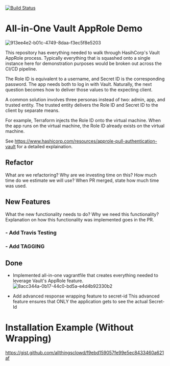 [![Build Status](https://travis-ci.org/allthingsclowd/vault_approle.svg?branch=master)](https://travis-ci.org/allthingsclowd/vault_approle)

# All-in-One Vault AppRole Demo

![913ee4e2-b01c-4749-8daa-f3ec5f8e5203](https://user-images.githubusercontent.com/9472095/43364036-20dbed52-930a-11e8-9e93-6de1290108b6.png)

This repository has everything needed to walk through HasihCorp's Vault AppRole process. Typically everything that is squashed onto a single instance here for demonstration purposes would be broken out across the CI/CD pipeline.

The Role ID is equivalent to a username, and Secret ID is the corresponding password. The app needs both to log in with Vault. Naturally, the next question becomes how to deliver those values to the expecting client.

A common solution involves three personas instead of two: admin, app, and trusted entity. The trusted entity delivers the Role ID and Secret ID to the client by separate means.

For example, Terraform injects the Role ID onto the virtual machine. When the app runs on the virtual machine, the Role ID already exists on the virtual machine.

See https://www.hashicorp.com/resources/approle-pull-authentication-vault for a detailed explaination.

## Refactor
What are we refactoring?
Why are we investing time on this?
How much time do we estimate we will use?
When PR merged, state how much time was used.



## New Features
What the new functionality needs to do?
Why we need this functionality?
Explanation on how this functionality was implemented goes in the PR.
### - Add Travis Testing
### - Add TAGGING



## Done
 - Implemented all-in-one vagrantfile that creates everything needed to leverage Vault's AppRole feature.
![8acc344a-0b17-44c0-bd5a-e4d4b92330b2](https://user-images.githubusercontent.com/9472095/43363712-b82736e2-9302-11e8-987b-5976bb2aca7b.png)

 - Add advanced response wrapping feature to secret-id
This advanced feature ensures that ONLY the application gets to see the actual Secret-Id


# Installation Example (Without Wrapping)

https://gist.github.com/allthingsclowd/f9ebd159057fe99e5ec8433460a621af

